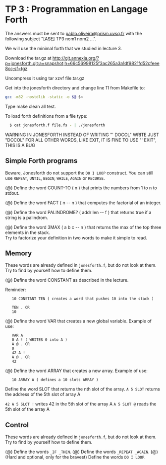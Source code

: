 TP 3 : Programmation en Langage Forth
=====================================

The answers must be sent to <pablo.oliveira@prism.uvsq.fr> with the following subject "[ASE] TP3 nom1 nom2 ...".

We will use the minimal forth that we studied in lecture 3.

Download the tar.gz at <http://git.annexia.org/?p=jonesforth.git;a=snapshot;h=66c56998125f3ac265a3a1df9821fd52cfeee8cc;sf=tgz>

Uncompress it using tar xzvf file.tar.gz

Get into the jonesforth directory and change line 11 from Makefile to:

~~~bash
gcc -m32 -nostdlib -static -o $@ $<
~~~

Type make clean all test.

To load forth definitions from a file type:

~~~bash
  $ cat jonesforth.f file.fs - | ./jonesforth
~~~

WARNING IN JONESFORTH INSTEAD OF WRITING "' DOCOL" WRITE JUST "DOCOL" FOR ALL OTHER
WORDS, LIKE EXIT, IT IS FINE TO USE "' EXIT", THIS IS A BUG


Simple Forth programs
---------------------

Beware, Jonesforth do not support the ``DO I LOOP`` construct. You can
still use ``REPEAT``, ``UNTIL``, ``BEGIN``, ``WHILE``, ``AGAIN`` or ``RECURSE``. 


(@) Define the word COUNT-TO ( n ) that prints the numbers from 1 to n to stdout.

(@) Define the word FACT ( n -- n ) that computes the factorial of an integer.

(@) Define the word PALINDROME? ( addr len -- f ) that returns true if a string is a palindrom.

(@) Define the word 3MAX ( a b c -- n ) that returns the max of the top three elements in the stack.  
   Try to factorize your definition in two words to make it simple to read.


Memory
------

These words are already defined in ``jonesforth.f``, but do not look at them.
Try to find by yourself how to define them.

(@) Define the word CONSTANT as described in the lecture.

   Reminder:

~~~forth
   10 CONSTANT TEN ( creates a word that pushes 10 into the stack )

   TEN . CR 
   10
~~~

(@) Define the word VAR that creates a new global variable. Example of use:

~~~forth
   VAR A
   0 A ! ( WRITES 0 into A )
   A @ . CR 
   0
   42 A !
   A @ . CR
   42
~~~

(@) Define the word ARRAY that creates a new array. 
   Example of use:

~~~forth
   10 ARRAY A ( defines a 10 slots ARRAY )
~~~

   Define the word SLOT that returns the nth slot of the array.
   ``A 5 SLOT`` returns the address of the 5th slot of array A

   ``42 A 5 SLOT !``  writes 42 in the 5th slot of the array A
   ``A 5 SLOT @`` reads the 5th slot of the array A


Control
-------

These words are already defined in ``jonesforth.f``, but do not look at them.
Try to find by yourself how to define them.

(@) Define the words ``_IF _THEN``.
(@) Define the words ``_REPEAT _AGAIN``.
(@) (Hard and optional, only for the bravest) Define the words ``DO I LOOP``.
 



